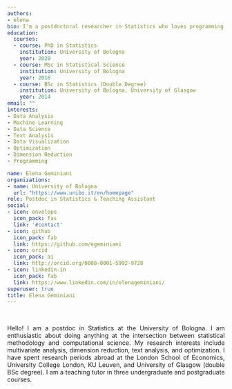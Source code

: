 ```yaml
---
authors:
- elena
bio: I'm a postdoctoral researcher in Statistics who loves programming.
education:
  courses:
  - course: PhD in Statistics
    institution: University of Bologna
    year: 2020
  - course: MSc in Statistical Science
    institution: University of Bologna
    year: 2016
  - course: BSc in Statistics (Double Degree)
    institution: University of Bologna, University of Glasgow
    year: 2014
email: ""
interests:
- Data Analysis
- Machine Learning
- Data Science
- Text Analysis
- Data Visualization
- Optimization
- Dimension Reduction
- Programming

name: Elena Geminiani
organizations:
- name: University of Bologna
  url: "https://www.unibo.it/en/homepage"
role: Postdoc in Statistics & Teaching Assistant
social:
- icon: envelope
  icon_pack: fas
  link: '#contact'
- icon: github
  icon_pack: fab
  link: https://github.com/egeminiani
- icon: orcid
  icon_pack: ai
  link: http://orcid.org/0000-0001-5992-9728
- icon: linkedin-in
  icon_pack: fab
  link: https://www.linkedin.com/in/elenageminiani/
superuser: true  
title: Elena Geminiani
---
```


<br> <div style="text-align: justify"> Hello! I am a postdoc in Statistics at the University of Bologna. I am enthusiastic about doing anything at the intersection between statistical methodology and computational science. My research interests include multivariate analysis, dimension reduction, text analysis, and optimization. I have spent research periods abroad at the London School of Economics, University College London, KU Leuven, and University of Glasgow (double BSc degree). I am a teaching tutor in three undergraduate and postgraduate courses. </div>
